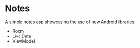# Notes
A simple notes app showcasing the use of new Android libraries.

* Room
* Live Data
* ViewModel
